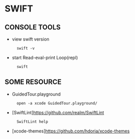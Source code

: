 
# SWIFT

## CONSOLE TOOLS

- view swift version

        swift -v


- start Read-eval-print Loop(repl)

        swift

## SOME RESOURCE

- GuidedTour.playground

        open -a xcode GuidedTour.playground/

- [SwiftLint]https://github.com/realm/SwiftLint

        SwiftLint help

- [xcode-themes]https://github.com/hdoria/xcode-themes

